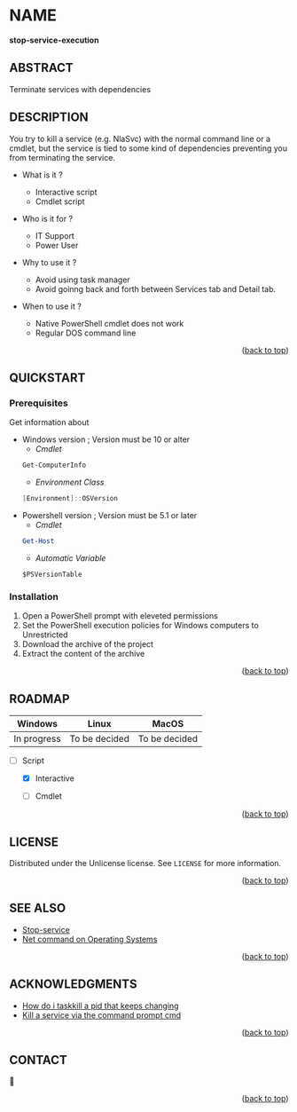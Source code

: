 <!-- Back to top link -->
<a name="readme-top"></a>

<!-- NAME -->
# NAME
**stop-service-execution** 

<!-- ABSTRACT -->
## ABSTRACT 
Terminate services with dependencies

<!-- ABOUT THE PROJECT -->
## DESCRIPTION
You try to kill a service (e.g. NlaSvc) with the normal command line or a cmdlet, but the service is tied to some kind of dependencies preventing you from terminating the service.

* What is it ?
    - Interactive script 
    - Cmdlet script
    
* Who is it for ?
    - IT Support
    - Power User
        
 * Why to use it ? 
    - Avoid using task manager
    - Avoid goinng back and forth between Services tab and Detail tab.
    
 * When to use it ?
    - Native PowerShell cmdlet does not work
    - Regular DOS command line 
    
 <p align="right">(<a href="#readme-top">back to top</a>)</p>
 
<!-- Getting Started -->
## QUICKSTART

### Prerequisites
Get information about
* Windows version ; Version must be 10 or alter
    * _Cmdlet_
    ```powershell
    Get-ComputerInfo
    ```
    * _Environment Class_
    ```powershell
    [Environment]::OSVersion
    ```
* Powershell version ; Version must be 5.1 or later
    * _Cmdlet_
    ```powershell
    Get-Host
    ```
    * _Automatic Variable_
    ```powershll
    $PSVersionTable
    ```
### Installation

1. Open a PowerShell prompt with eleveted permissions
2. Set the PowerShell execution policies for Windows computers to Unrestricted
3. Download the archive of the project
4. Extract the content of the archive


 <p align="right">(<a href="#readme-top">back to top</a>)</p>

<!-- ROADMAP -->
## ROADMAP

| Windows | Linux | MacOS|
| :----: | :---: | :--: |
| In progress | To be decided | To be decided |

- [ ] Script
    - [x] Interactive
    - [ ] Cmdlet
   

<p align="right">(<a href="#readme-top">back to top</a>)</p>


<!-- LICENSE -->
## LICENSE

Distributed under the Unlicense license. See `LICENSE` for more information.

<p align="right">(<a href="#readme-top">back to top</a>)</p>

<!-- ACKNOWLEDGMENTS -->
## SEE ALSO
* [Stop-service](https://learn.microsoft.com/en-us/powershell/module/microsoft.powershell.management/stop-service)
* [Net command on Operating Systems](https://learn.microsoft.com/en-us/troubleshoot/windows-server/networking/net-commands-on-operating-systems)


<p align="right">(<a href="#readme-top">back to top</a>)</p>

<!-- ACKNOWLEDGMENTS -->
## ACKNOWLEDGMENTS
* [How do i taskkill a pid that keeps changing](https://stackoverflow.com/questions/31950121/how-do-i-taskkill-a-pid-that-keeps-changing)
* [Kill a service via the command prompt cmd](https://kb.variphy.com/knowledge-base/windows-kill-a-service-via-the-command-prompt-cmd/)

<p align="right">(<a href="#readme-top">back to top</a>)</p>

<!-- CONTACT -->
## CONTACT

:e-mail: 

<p align="right">(<a href="#readme-top">back to top</a>)</p>
